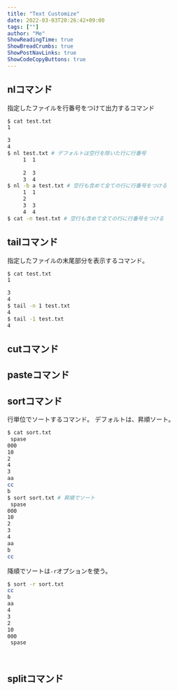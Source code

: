 ```yaml
---
title: "Text Customize"
date: 2022-03-03T20:26:42+09:00
tags: [""] 
author: "Me"
ShowReadingTime: true
ShowBreadCrumbs: true
ShowPostNavLinks: true
ShowCodeCopyButtons: true
---
```


## nlコマンド

指定したファイルを行番号をつけて出力するコマンド

```bash
$ cat test.txt 
1

3
4
$ nl test.txt # デフォルトは空行を除いた行に行番号
     1  1
       
     2  3
     3  4
$ nl -b a test.txt # 空行も含めて全ての行に行番号をつける
     1  1
     2
     3  3
     4  4
$ cat -n test.txt # 空行も含めて全ての行に行番号をつける
```

## tailコマンド

指定したファイルの末尾部分を表示するコマンド。

```bash
$ cat test.txt 
1

3
4
$ tail -n 1 test.txt
4
$ tail -1 test.txt
4
```

## cutコマンド

## pasteコマンド

## sortコマンド

行単位でソートするコマンド。
デフォルトは、昇順ソート。

```bash
$ cat sort.txt 
 spase
000
10
2
4
3
aa
cc
b
$ sort sort.txt # 昇順でソート
 spase
000
10
2
3
4
aa
b
cc
```

降順でソートは`-r`オプションを使う。

```bash
$ sort -r sort.txt 
cc
b
aa
4
3
2
10
000
 spase
```

```bash



```

## splitコマンド
